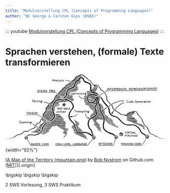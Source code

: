 ```yaml
---
title: "Modulvorstellung CPL (Concepts of Programming Languages)"
author: "BC George & Carsten Gips (HSBI)"
---
```


::: youtube
[Modulvorstellung CPL (Concepts of Programming Languages)](https://youtu.be/rpbaSy2iy00)
:::

# Sprachen verstehen, (formale) Texte transformieren

![](https://github.com/munificent/craftinginterpreters/blob/master/site/image/a-map-of-the-territory/mountain.png?raw=true){width="92%"}

[[A Map of the Territory (mountain.png)](https://github.com/munificent/craftinginterpreters/blob/master/site/image/a-map-of-the-territory/mountain.png) by [Bob Nystrom](https://github.com/munificent) on Github.com ([MIT](https://github.com/munificent/craftinginterpreters/blob/master/LICENSE))]{.origin}

\bigskip
\bigskip
\bigskip

2 SWS Vorlesung, 3 SWS Praktikum
